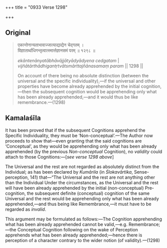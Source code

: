 +++
title = "0933 Verse 1298"

+++
## Original 
>
> एकान्तेनान्यताभावाज्जात्याद्याद्येन चेद्गतम् ।  
> विज्ञातार्थाधिगन्तृत्वात्स्मार्त्तज्ञानसमं परम् ॥ १२९८ ॥ 
>
> *ekāntenānyatābhāvājjātyādyādyena cedgatam* \|  
> *vijñātārthādhigantṛtvātsmārttajñānasamaṃ param* \|\| 1298 \|\| 
>
> On account of there being no absolute distinction (between the universal and the specific individuality),—if the universal and other properties have become already apprehended by the initial cognition,—then the subsequent cognition would be apprehending only what has been already apprehended,—and it would thus be like remembrance.—(1298)



## Kamalaśīla

It has been proved that if the subsequent Cognitions apprehend the Specific Individuality, they must be ‘Non-conceptual’.—The Author now proceeds to show that—even granting that the said cognitions are ‘Conceptual’, as they would be apprehending only what has been already apprehended (by the previous *Non-conceptual* Cognition), no *validity* could attach to those Cognitions:—[*see verse 1298 above*]

The Universal and the rest are not regarded as absolutely distinct from the Individual; as has been declared by *Kumārila* (in *Ślokavārtika*, Sense-perception, 141) that—“The Universal and the rest are not anything other than the Individual Under the circumstances, as the Universal and the rest will have been already apprehended by the initial (non-conceptual) Pre-cognition, the subsequent definite (conceptual) cognition of the same Universal and the rest would be apprehending only what has been already apprehended,—and thus being like Remembrance,—it must have to be regarded as *invalid*.

This argument may be formulated as follows:—The Cognition apprehending what has been already apprehended cannot be valid,—e.g. Remembrance;—the Conceptual Cognition following on the wake of Perception apprehends what has been already apprehended;—hence there is perception of a character contrary to the wider notion (of validity).—(1298)





